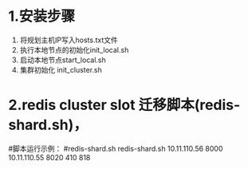 # 1.安装步骤
  1. 将规划主机IP写入hosts.txt文件
  2. 执行本地节点的初始化init_local.sh
  3. 启动本地节点start_local.sh
  4. 集群初始化 init_cluster.sh
 


# 2.redis cluster slot 迁移脚本(redis-shard.sh)，
#脚本运行示例：
#redis-shard.sh <src-ip> <src-port> <dest-ip> <dest-port> <hslot-start> <hslot-end>
redis-shard.sh  10.11.110.56 8000  10.11.110.55 8020  410 818

  
